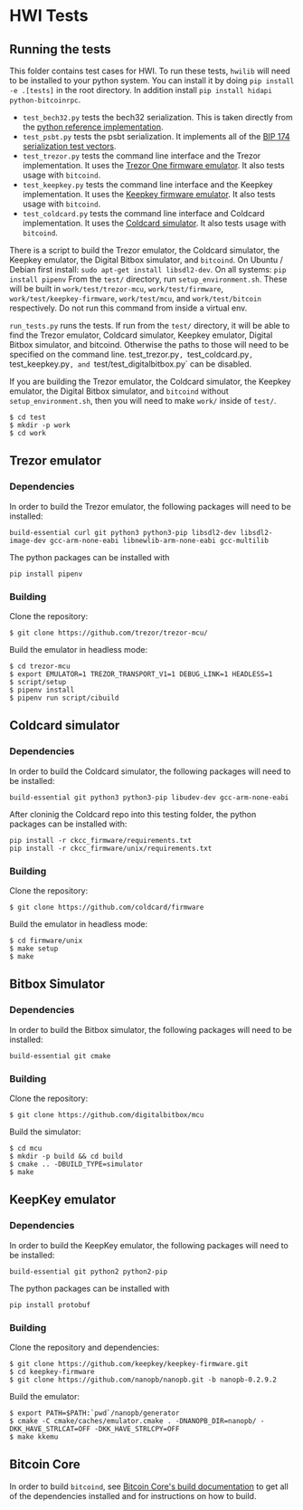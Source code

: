 # HWI Tests

## Running the tests

This folder contains test cases for HWI. To run these tests, `hwilib` will need to be installed to your python system. You can install it by doing `pip install -e .[tests]` in the root directory. In addition install `pip install hidapi python-bitcoinrpc`.

- `test_bech32.py` tests the bech32 serialization.
This is taken directly from the [python reference implementation](https://github.com/sipa/bech32/blob/master/ref/python/tests.py).
- `test_psbt.py` tests the psbt serialization.
It implements all of the [BIP 174 serialization test vectors](https://github.com/bitcoin/bips/blob/master/bip-0174.mediawiki#Test_Vectors).
- `test_trezor.py` tests the command line interface and the Trezor implementation.
It uses the [Trezor One firmware emulator](https://github.com/trezor/trezor-mcu/#building-for-development).
It also tests usage with `bitcoind`.
- `test_keepkey.py` tests the command line interface and the Keepkey implementation.
It uses the [Keepkey firmware emulator](https://github.com/keepkey/keepkey-firmware/blob/master/docs/Build.md).
It also tests usage with `bitcoind`.
- `test_coldcard.py` tests the command line interface and Coldcard implementation.
It uses the [Coldcard simulator](https://github.com/Coldcard/firmware/tree/master/unix#coldcard-desktop-simulator).
It also tests usage with `bitcoind`.

There is a script to build the Trezor emulator, the Coldcard simulator, the Keepkey emulator, the Digital Bitbox simulator, and `bitcoind`. On Ubuntu / Debian first install: `sudo apt-get install libsdl2-dev`. On all systems: `pip install pipenv`
From the `test/` directory, run `setup_environment.sh`. These will be built in `work/test/trezor-mcu`, `work/test/firmware`, `work/test/keepkey-firmware`, `work/test/mcu`, and `work/test/bitcoin` respectively. Do not run this command from inside a virtual env.

`run_tests.py` runs the tests. If run from the `test/` directory, it will be able to find the Trezor emulator, Coldcard simulator, Keepkey emulator, Digital Bitbox simulator, and bitcoind.
Otherwise the paths to those will need to be specified on the command line.
test_trezor.py`, `test_coldcard.py`, `test_keepkey.py`, and `test/test_digitalbitbox.py` can be disabled.

If you are building the Trezor emulator, the Coldcard simulator, the Keepkey emulator, the Digital Bitbox simulator, and `bitcoind` without `setup_environment.sh`, then you will need to make `work/` inside of `test/`.

```
$ cd test
$ mkdir -p work
$ cd work
```

## Trezor emulator

### Dependencies

In order to build the Trezor emulator, the following packages will need to be installed:

```
build-essential curl git python3 python3-pip libsdl2-dev libsdl2-image-dev gcc-arm-none-eabi libnewlib-arm-none-eabi gcc-multilib
```

The python packages can be installed with

```
pip install pipenv
```

### Building

Clone the repository:

```
$ git clone https://github.com/trezor/trezor-mcu/
```

Build the emulator in headless mode:

```
$ cd trezor-mcu
$ export EMULATOR=1 TREZOR_TRANSPORT_V1=1 DEBUG_LINK=1 HEADLESS=1
$ script/setup
$ pipenv install
$ pipenv run script/cibuild
```

## Coldcard simulator

### Dependencies

In order to build the Coldcard simulator, the following packages will need to be installed:

```
build-essential git python3 python3-pip libudev-dev gcc-arm-none-eabi
```

After cloninig the Coldcard repo into this testing folder, the python packages can be installed with:

```
pip install -r ckcc_firmware/requirements.txt
pip install -r ckcc_firmware/unix/requirements.txt
```

### Building

Clone the repository:

```
$ git clone https://github.com/coldcard/firmware
```

Build the emulator in headless mode:

```
$ cd firmware/unix
$ make setup
$ make
```

## Bitbox Simulator

### Dependencies

In order to build the Bitbox simulator, the following packages will need to be installed:

```
build-essential git cmake
```

### Building

Clone the repository:

```
$ git clone https://github.com/digitalbitbox/mcu
```

Build the simulator:

```
$ cd mcu
$ mkdir -p build && cd build
$ cmake .. -DBUILD_TYPE=simulator
$ make
```

## KeepKey emulator

### Dependencies

In order to build the KeepKey emulator, the following packages will need to be installed:

```
build-essential git python2 python2-pip
```

The python packages can be installed with

```
pip install protobuf
```

### Building

Clone the repository and dependencies:

```
$ git clone https://github.com/keepkey/keepkey-firmware.git
$ cd keepkey-firmware
$ git clone https://github.com/nanopb/nanopb.git -b nanopb-0.2.9.2
```

Build the emulator:

```
$ export PATH=$PATH:`pwd`/nanopb/generator
$ cmake -C cmake/caches/emulator.cmake . -DNANOPB_DIR=nanopb/ -DKK_HAVE_STRLCAT=OFF -DKK_HAVE_STRLCPY=OFF
$ make kkemu
```

## Bitcoin Core

In order to build `bitcoind`, see [Bitcoin Core's build documentation](https://github.com/bitcoin/bitcoin/blob/master/doc/build-unix.md#linux-distribution-specific-instructions) to get all of the dependencies installed and for instructions on how to build.
